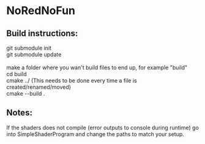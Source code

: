# NoRedNoFun

## Build instructions:
git submodule init<br/>
git submodule update<br/>
<br/>
make a folder where you wan't build files to end up, for example "build"<br/>
cd build<br/>
cmake ../ (This needs to be done every time a file is created/renamed/moved) <br/>
cmake --build .<br/>

## Notes:
If the shaders does not compile (error outputs to console during runtime) go into SimpleShaderProgram and change the paths to match your setup.